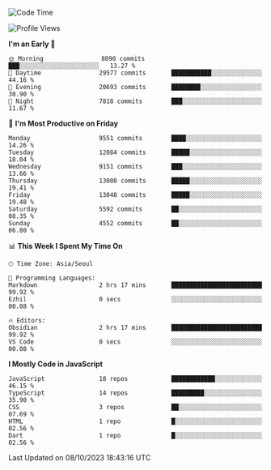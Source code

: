 <!--START_SECTION:waka-->
![Code Time](http://img.shields.io/badge/Code%20Time-5%2C334%20hrs%204%20mins-blue)

![Profile Views](http://img.shields.io/badge/Profile%20Views-0-blue)

**I'm an Early 🐤** 

```text
🌞 Morning                8890 commits        ███░░░░░░░░░░░░░░░░░░░░░░   13.27 % 
🌆 Daytime                29577 commits       ███████████░░░░░░░░░░░░░░   44.16 % 
🌃 Evening                20693 commits       ████████░░░░░░░░░░░░░░░░░   30.90 % 
🌙 Night                  7818 commits        ███░░░░░░░░░░░░░░░░░░░░░░   11.67 % 
```
📅 **I'm Most Productive on Friday** 

```text
Monday                   9551 commits        ████░░░░░░░░░░░░░░░░░░░░░   14.26 % 
Tuesday                  12084 commits       █████░░░░░░░░░░░░░░░░░░░░   18.04 % 
Wednesday                9151 commits        ███░░░░░░░░░░░░░░░░░░░░░░   13.66 % 
Thursday                 13000 commits       █████░░░░░░░░░░░░░░░░░░░░   19.41 % 
Friday                   13048 commits       █████░░░░░░░░░░░░░░░░░░░░   19.48 % 
Saturday                 5592 commits        ██░░░░░░░░░░░░░░░░░░░░░░░   08.35 % 
Sunday                   4552 commits        ██░░░░░░░░░░░░░░░░░░░░░░░   06.80 % 
```


📊 **This Week I Spent My Time On** 

```text
🕑︎ Time Zone: Asia/Seoul

💬 Programming Languages: 
Markdown                 2 hrs 17 mins       █████████████████████████   99.92 % 
Ezhil                    0 secs              ░░░░░░░░░░░░░░░░░░░░░░░░░   00.08 % 

🔥 Editors: 
Obsidian                 2 hrs 17 mins       █████████████████████████   99.92 % 
VS Code                  0 secs              ░░░░░░░░░░░░░░░░░░░░░░░░░   00.08 % 
```

**I Mostly Code in JavaScript** 

```text
JavaScript               18 repos            ████████████░░░░░░░░░░░░░   46.15 % 
TypeScript               14 repos            █████████░░░░░░░░░░░░░░░░   35.90 % 
CSS                      3 repos             ██░░░░░░░░░░░░░░░░░░░░░░░   07.69 % 
HTML                     1 repo              █░░░░░░░░░░░░░░░░░░░░░░░░   02.56 % 
Dart                     1 repo              █░░░░░░░░░░░░░░░░░░░░░░░░   02.56 % 
```




 Last Updated on 08/10/2023 18:43:16 UTC
<!--END_SECTION:waka-->
